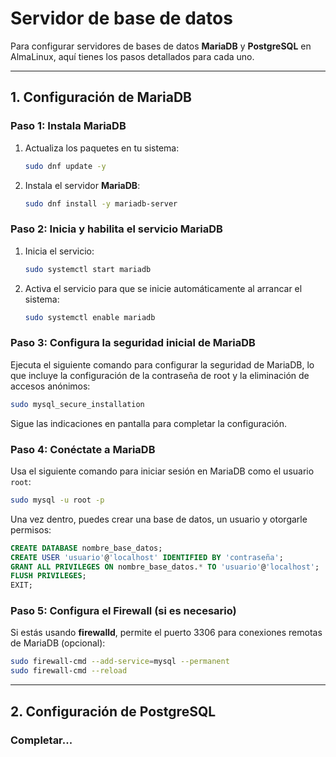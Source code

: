 # Servidor de base de datos

Para configurar servidores de bases de datos **MariaDB** y **PostgreSQL** en AlmaLinux, aquí tienes los pasos detallados para cada uno.

---

## 1. Configuración de MariaDB

### Paso 1: Instala MariaDB
1. Actualiza los paquetes en tu sistema:

   ```bash
   sudo dnf update -y
   ```

2. Instala el servidor **MariaDB**:

   ```bash
   sudo dnf install -y mariadb-server
   ```

### Paso 2: Inicia y habilita el servicio MariaDB
1. Inicia el servicio:

   ```bash
   sudo systemctl start mariadb
   ```

2. Activa el servicio para que se inicie automáticamente al arrancar el sistema:

   ```bash
   sudo systemctl enable mariadb
   ```

### Paso 3: Configura la seguridad inicial de MariaDB
Ejecuta el siguiente comando para configurar la seguridad de MariaDB, lo que incluye la configuración de la contraseña de root y la eliminación de accesos anónimos:

```bash
sudo mysql_secure_installation
```

Sigue las indicaciones en pantalla para completar la configuración.

### Paso 4: Conéctate a MariaDB
Usa el siguiente comando para iniciar sesión en MariaDB como el usuario `root`:

```bash
sudo mysql -u root -p
```

Una vez dentro, puedes crear una base de datos, un usuario y otorgarle permisos:

```sql
CREATE DATABASE nombre_base_datos;
CREATE USER 'usuario'@'localhost' IDENTIFIED BY 'contraseña';
GRANT ALL PRIVILEGES ON nombre_base_datos.* TO 'usuario'@'localhost';
FLUSH PRIVILEGES;
EXIT;
```

### Paso 5: Configura el Firewall (si es necesario)
Si estás usando **firewalld**, permite el puerto 3306 para conexiones remotas de MariaDB (opcional):

```bash
sudo firewall-cmd --add-service=mysql --permanent
sudo firewall-cmd --reload
```

---

## 2. Configuración de PostgreSQL

### Completar...

